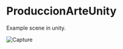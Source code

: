# ProduccionArteUnity
Example scene in unity.

![Capture](https://user-images.githubusercontent.com/23508342/154001639-e24b9b00-cd27-4be3-b14f-a0e9f78dcf72.PNG)
